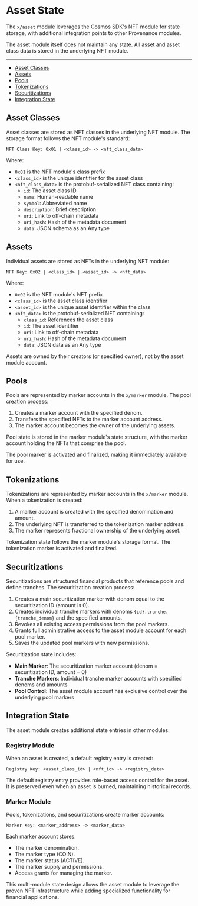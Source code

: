 # Asset State

The `x/asset` module leverages the Cosmos SDK's NFT module for state storage, with additional integration points to other Provenance modules.

The asset module itself does not maintain any state. All asset and asset class data is stored in the underlying NFT module.

---
<!-- TOC -->
  - [Asset Classes](#asset-classes)
  - [Assets](#assets)
  - [Pools](#pools)
  - [Tokenizations](#tokenizations)
  - [Securitizations](#securitizations)
  - [Integration State](#integration-state)


## Asset Classes

Asset classes are stored as NFT classes in the underlying NFT module. The storage format follows the NFT module's standard:

```
NFT Class Key: 0x01 | <class_id> -> <nft_class_data>
```

Where:
- `0x01` is the NFT module's class prefix
- `<class_id>` is the unique identifier for the asset class
- `<nft_class_data>` is the protobuf-serialized NFT class containing:
  - `id`: The asset class ID
  - `name`: Human-readable name
  - `symbol`: Abbreviated name
  - `description`: Brief description
  - `uri`: Link to off-chain metadata
  - `uri_hash`: Hash of the metadata document
  - `data`: JSON schema as an Any type


## Assets

Individual assets are stored as NFTs in the underlying NFT module:

```
NFT Key: 0x02 | <class_id> | <asset_id> -> <nft_data>
```

Where:
- `0x02` is the NFT module's NFT prefix
- `<class_id>` is the asset class identifier
- `<asset_id>` is the unique asset identifier within the class
- `<nft_data>` is the protobuf-serialized NFT containing:
  - `class_id`: References the asset class
  - `id`: The asset identifier
  - `uri`: Link to off-chain metadata
  - `uri_hash`: Hash of the metadata document
  - `data`: JSON data as an Any type

Assets are owned by their creators (or specified owner), not by the asset module account.


## Pools

Pools are represented by marker accounts in the `x/marker` module. The pool creation process:

1. Creates a marker account with the specified denom.
2. Transfers the specified NFTs to the marker account address.
3. The marker account becomes the owner of the underlying assets.

Pool state is stored in the marker module's state structure, with the marker account holding the NFTs that comprise the pool.

The pool marker is activated and finalized, making it immediately available for use.


## Tokenizations

Tokenizations are represented by marker accounts in the `x/marker` module. When a tokenization is created:

1. A marker account is created with the specified denomination and amount.
2. The underlying NFT is transferred to the tokenization marker address.
3. The marker represents fractional ownership of the underlying asset.

Tokenization state follows the marker module's storage format. The tokenization marker is activated and finalized.


## Securitizations

Securitizations are structured financial products that reference pools and define tranches. The securitization creation process:

1. Creates a main securitization marker with denom equal to the securitization ID (amount is 0).
2. Creates individual tranche markers with denoms `{id}.tranche.{tranche_denom}` and the specified amounts.
3. Revokes all existing access permissions from the pool markers.
4. Grants full administrative access to the asset module account for each pool marker.
5. Saves the updated pool markers with new permissions.

Securitization state includes:
- **Main Marker**: The securitization marker account (denom = securitization ID, amount = 0)
- **Tranche Markers**: Individual tranche marker accounts with specified denoms and amounts
- **Pool Control**: The asset module account has exclusive control over the underlying pool markers


## Integration State

The asset module creates additional state entries in other modules:

### Registry Module

When an asset is created, a default registry entry is created:
```
Registry Key: <asset_class_id> | <nft_id> -> <registry_data>
```

The default registry entry provides role-based access control for the asset. It is preserved even when an asset is burned, maintaining historical records.

### Marker Module

Pools, tokenizations, and securitizations create marker accounts:
```
Marker Key: <marker_address> -> <marker_data>
```

Each marker account stores:
- The marker denomination.
- The marker type (COIN).
- The marker status (ACTIVE).
- The marker supply and permissions.
- Access grants for managing the marker.

This multi-module state design allows the asset module to leverage the proven NFT infrastructure while adding specialized functionality for financial applications.

